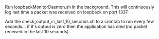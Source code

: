 Run loopbackMonitorDaemon.sh in the background.  This will continuously log last time a packet was received on loopback on port 1337.

Add the check_output_in_last_10_seconds.sh to a crontab to run every few seconds... if it's output is zero then the application has died (no packet received in the last 10 seconds).
